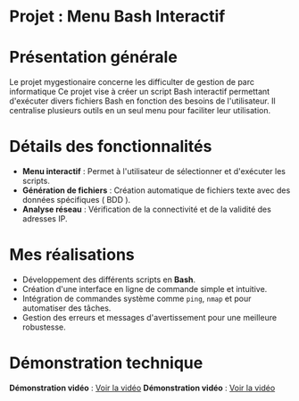 #  Projet : Menu Bash Interactif  

# Présentation générale  
Le projet mygestionaire concerne les difficulter de gestion de parc informatique 
Ce projet vise à créer un script Bash interactif permettant d'exécuter divers fichiers Bash en fonction des besoins de l'utilisateur. 
Il centralise plusieurs outils en un seul menu pour faciliter leur utilisation.  

# Détails des fonctionnalités  

- **Menu interactif** : Permet à l'utilisateur de sélectionner et d'exécuter les scripts.  
- **Génération de fichiers** : Création automatique de fichiers texte avec des données spécifiques ( BDD ).  
- **Analyse réseau** : Vérification de la connectivité et de la validité des adresses IP.  

# Mes réalisations  

- Développement des différents scripts en **Bash**.  
- Création d'une interface en ligne de commande simple et intuitive.  
- Intégration de commandes système comme `ping`, `nmap` et  pour automatiser des tâches.  
- Gestion des erreurs et messages d'avertissement pour une meilleure robustesse.  

# Démonstration technique  
 **Démonstration vidéo** : [Voir la vidéo](https://vimeo.com/manage/videos/1070804292/325ed70afd)
 **Démonstration vidéo** : [Voir la vidéo](https://vimeo.com/manage/videos/1070804783/56cc0412ae)
